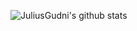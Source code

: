 ![JuliusGudni's github stats](https://github-readme-stats.vercel.app/api?username=JuliusGudni&count_private=true&show_icons=true&theme=radical)
